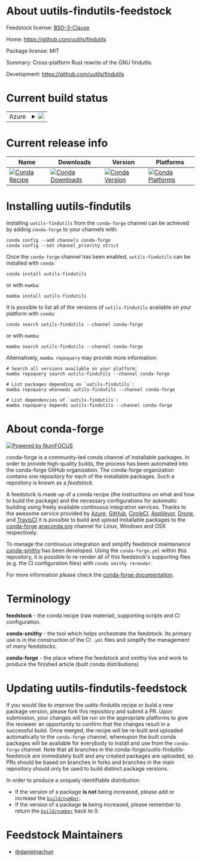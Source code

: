 About uutils-findutils-feedstock
================================

Feedstock license: [BSD-3-Clause](https://github.com/conda-forge/uutils-findutils-feedstock/blob/main/LICENSE.txt)

Home: https://github.com/uutils/findutils

Package license: MIT

Summary: Cross-platform Rust rewrite of the GNU findutils

Development: https://github.com/uutils/findutils

Current build status
====================


<table>
    
  <tr>
    <td>Azure</td>
    <td>
      <details>
        <summary>
          <a href="https://dev.azure.com/conda-forge/feedstock-builds/_build/latest?definitionId=25323&branchName=main">
            <img src="https://dev.azure.com/conda-forge/feedstock-builds/_apis/build/status/uutils-findutils-feedstock?branchName=main">
          </a>
        </summary>
        <table>
          <thead><tr><th>Variant</th><th>Status</th></tr></thead>
          <tbody><tr>
              <td>linux_64</td>
              <td>
                <a href="https://dev.azure.com/conda-forge/feedstock-builds/_build/latest?definitionId=25323&branchName=main">
                  <img src="https://dev.azure.com/conda-forge/feedstock-builds/_apis/build/status/uutils-findutils-feedstock?branchName=main&jobName=linux&configuration=linux%20linux_64_" alt="variant">
                </a>
              </td>
            </tr><tr>
              <td>osx_64</td>
              <td>
                <a href="https://dev.azure.com/conda-forge/feedstock-builds/_build/latest?definitionId=25323&branchName=main">
                  <img src="https://dev.azure.com/conda-forge/feedstock-builds/_apis/build/status/uutils-findutils-feedstock?branchName=main&jobName=osx&configuration=osx%20osx_64_" alt="variant">
                </a>
              </td>
            </tr>
          </tbody>
        </table>
      </details>
    </td>
  </tr>
</table>

Current release info
====================

| Name | Downloads | Version | Platforms |
| --- | --- | --- | --- |
| [![Conda Recipe](https://img.shields.io/badge/recipe-uutils--findutils-green.svg)](https://anaconda.org/conda-forge/uutils-findutils) | [![Conda Downloads](https://img.shields.io/conda/dn/conda-forge/uutils-findutils.svg)](https://anaconda.org/conda-forge/uutils-findutils) | [![Conda Version](https://img.shields.io/conda/vn/conda-forge/uutils-findutils.svg)](https://anaconda.org/conda-forge/uutils-findutils) | [![Conda Platforms](https://img.shields.io/conda/pn/conda-forge/uutils-findutils.svg)](https://anaconda.org/conda-forge/uutils-findutils) |

Installing uutils-findutils
===========================

Installing `uutils-findutils` from the `conda-forge` channel can be achieved by adding `conda-forge` to your channels with:

```
conda config --add channels conda-forge
conda config --set channel_priority strict
```

Once the `conda-forge` channel has been enabled, `uutils-findutils` can be installed with `conda`:

```
conda install uutils-findutils
```

or with `mamba`:

```
mamba install uutils-findutils
```

It is possible to list all of the versions of `uutils-findutils` available on your platform with `conda`:

```
conda search uutils-findutils --channel conda-forge
```

or with `mamba`:

```
mamba search uutils-findutils --channel conda-forge
```

Alternatively, `mamba repoquery` may provide more information:

```
# Search all versions available on your platform:
mamba repoquery search uutils-findutils --channel conda-forge

# List packages depending on `uutils-findutils`:
mamba repoquery whoneeds uutils-findutils --channel conda-forge

# List dependencies of `uutils-findutils`:
mamba repoquery depends uutils-findutils --channel conda-forge
```


About conda-forge
=================

[![Powered by
NumFOCUS](https://img.shields.io/badge/powered%20by-NumFOCUS-orange.svg?style=flat&colorA=E1523D&colorB=007D8A)](https://numfocus.org)

conda-forge is a community-led conda channel of installable packages.
In order to provide high-quality builds, the process has been automated into the
conda-forge GitHub organization. The conda-forge organization contains one repository
for each of the installable packages. Such a repository is known as a *feedstock*.

A feedstock is made up of a conda recipe (the instructions on what and how to build
the package) and the necessary configurations for automatic building using freely
available continuous integration services. Thanks to the awesome service provided by
[Azure](https://azure.microsoft.com/en-us/services/devops/), [GitHub](https://github.com/),
[CircleCI](https://circleci.com/), [AppVeyor](https://www.appveyor.com/),
[Drone](https://cloud.drone.io/welcome), and [TravisCI](https://travis-ci.com/)
it is possible to build and upload installable packages to the
[conda-forge](https://anaconda.org/conda-forge) [anaconda.org](https://anaconda.org/)
channel for Linux, Windows and OSX respectively.

To manage the continuous integration and simplify feedstock maintenance
[conda-smithy](https://github.com/conda-forge/conda-smithy) has been developed.
Using the ``conda-forge.yml`` within this repository, it is possible to re-render all of
this feedstock's supporting files (e.g. the CI configuration files) with ``conda smithy rerender``.

For more information please check the [conda-forge documentation](https://conda-forge.org/docs/).

Terminology
===========

**feedstock** - the conda recipe (raw material), supporting scripts and CI configuration.

**conda-smithy** - the tool which helps orchestrate the feedstock.
                   Its primary use is in the construction of the CI ``.yml`` files
                   and simplify the management of *many* feedstocks.

**conda-forge** - the place where the feedstock and smithy live and work to
                  produce the finished article (built conda distributions)


Updating uutils-findutils-feedstock
===================================

If you would like to improve the uutils-findutils recipe or build a new
package version, please fork this repository and submit a PR. Upon submission,
your changes will be run on the appropriate platforms to give the reviewer an
opportunity to confirm that the changes result in a successful build. Once
merged, the recipe will be re-built and uploaded automatically to the
`conda-forge` channel, whereupon the built conda packages will be available for
everybody to install and use from the `conda-forge` channel.
Note that all branches in the conda-forge/uutils-findutils-feedstock are
immediately built and any created packages are uploaded, so PRs should be based
on branches in forks and branches in the main repository should only be used to
build distinct package versions.

In order to produce a uniquely identifiable distribution:
 * If the version of a package **is not** being increased, please add or increase
   the [``build/number``](https://docs.conda.io/projects/conda-build/en/latest/resources/define-metadata.html#build-number-and-string).
 * If the version of a package **is** being increased, please remember to return
   the [``build/number``](https://docs.conda.io/projects/conda-build/en/latest/resources/define-metadata.html#build-number-and-string)
   back to 0.

Feedstock Maintainers
=====================

* [@danielnachun](https://github.com/danielnachun/)

